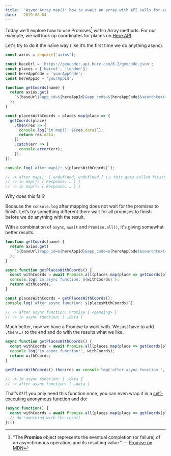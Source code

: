 ```yaml
---
title:  "Async Array.map(): how to await an array with API calls for each item?"
date:   2019-08-04
---
```


Today we'll explore how to use Promises[^1] within Array methods. For our example, we will look up coordinates for places on [Here API](https://developer.here.com/documentation/geocoder/topics/quick-start-geocode.html).

Let's try to do it the naïve way (like itʼs the first time we do anything async).

```js
const axios = require('axios');

const baseUrl = 'https://geocoder.api.here.com/6.2/geocode.json';
const places = ['beirut', 'london']; 	
const hereAppCode = 'yourAppCode';
const hereAppId = 'yourAppId';

function getCoords(name) {
  return axios.get(
    `${baseUrl}?app_id=${hereAppId}&app_code=${hereAppCode}&searchtext=${name}`
  );
}

const placesWithCoords = places.map(place => {
  getCoords(place)
    .then(res => {
      console.log(`in map(): ${res.data}`);
      return res.data;
    })
    .catch(err => {
      console.error(err);
    });
});

console.log(`after map(): ${placesWithCoords}`);

// -> after map(): [ undefined, undefined ] (⚠️ this gets called first!)
// -> in map(): { Response: … } }
// -> in map(): { Response: … } }
```

Why does this fail?

Because the `console.log` after mapping does not wait for the promises to finish. Letʼs try something different then: wait for all promises to finish before we do anything with the result.

With a combination of `async`, `await` and `Promise.all()`, it's giving somewhat better results:

```js
function getCoords(name) {
  return axios.get(
    `${baseUrl}?app_id=${hereAppId}&app_code=${hereAppCode}&searchtext=${name}`
  );
}

async function getPlacesWithCoords() {
  const withCoords = await Promise.all(places.map(place => getCoords(place)));
  console.log(`in async function: ${withCoords}`);
  return withCoords;
}

const placesWithCoords = getPlacesWithCoords();
console.log(`after async function: ${placesWithCoords}`);

// -> after async function: Promise { <pending> }
// -> in async function: [ …data ]
```

Much better, now we have a Promise to work with. We just have to add `.then(…)` to the end and do with the results what we like.

```js
async function getPlacesWithCoords() {
  const withCoords = await Promise.all(places.map(place => getCoords(place)));
  console.log('in async function:', withCoords);
  return withCoords;
}

getPlacesWithCoords().then(res => console.log('after async function:', res));

// -> in async function: [ …data ]
// -> after async function: [ …data ]
```

Thatʼs it! If you only need this function once, you can even wrap it in a [self-executing anonymous function](https://developer.mozilla.org/en-US/docs/Glossary/IIFE) and do:

```js
(async function() {
  const withCoords = await Promise.all(places.map(place => getCoords(place)));
  // do something with the result
})()
```

[^1]: “The **Promise** object represents the eventual completion (or failure) of an asynchronous operation, and its resulting value.” — [Promise on MDN](https://developer.mozilla.org/en-US/docs/Web/JavaScript/Reference/Global_Objects/Promise)
